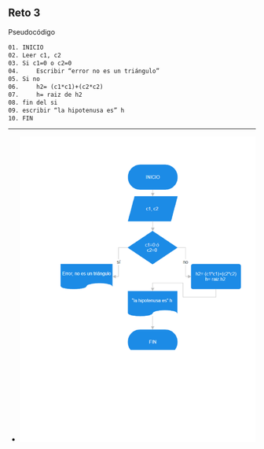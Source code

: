 **Reto 3**
---
Pseudocódigo

    01. INICIO 
    02. Leer c1, c2 
    03. Si c1=0 o c2=0 
    04. 	Escribir “error no es un triángulo”
    05. Si no 
    06. 	h2= (c1*c1)+(c2*c2)
    07. 	h= raiz de h2  
    08. fin del si 
    09. escribir “la hipotenusa es” h 
    10. FIN 
---
- ![Diagrama3](imagenes/d3.png)